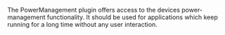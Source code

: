The PowerManagement plugin offers access to the devices power-management functionality.
It should be used for applications which keep running for a long time without any user interaction.
